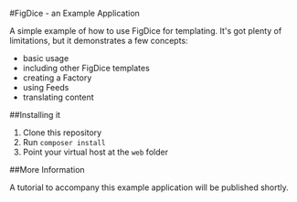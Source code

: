 #FigDice - an Example Application

A simple example of how to use FigDice for templating. It's got plenty of limitations, but it demonstrates a few concepts:

- basic usage
- including other FigDice templates
- creating a Factory
- using Feeds
- translating content

##Installing it

1. Clone this repository
2. Run `composer install`
3. Point your virtual host at the `web` folder

##More Information

A tutorial to accompany this example application will be published shortly.